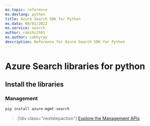 ```yaml
---
ms.topic: reference
ms.devlang: python
title: Azure Search SDK for Python
ms.data: 08/01/2022
ms.service: search
author: rakshith91
ms.author: sabhyrav
description: Reference for Azure Search SDK for Python
---
```

# Azure Search libraries for python

## Install the libraries


### Management

```bash
pip install azure-mgmt-search
```
> [!div class="nextstepaction"]
> [Explore the Management APIs](/python/api/overview/azure/search/management)